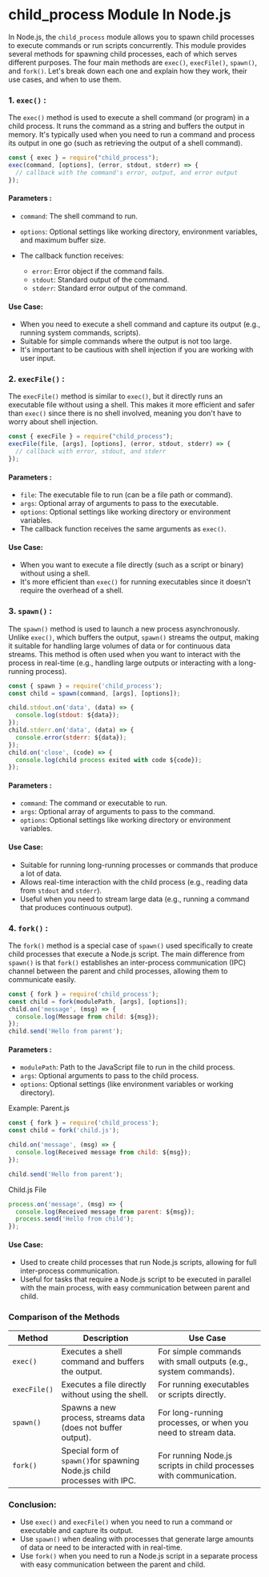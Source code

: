# child_process Module In Node.js

In Node.js, the `child_process` module allows you to spawn child processes to execute commands or run scripts concurrently. This module provides several methods for spawning child processes, each of which serves different purposes. The four main methods are `exec()`, `execFile()`, `spawn()`, and `fork()`. Let's break down each one and explain how they work, their use cases, and when to use them.

### 1. **`exec()`** :

The `exec()` method is used to execute a shell command (or program) in a child process. It runs the command as a string and buffers the output in memory. It's typically used when you need to run a command and process its output in one go (such as retrieving the output of a shell command).

```javascript
const { exec } = require("child_process");
exec(command, [options], (error, stdout, stderr) => {
  // callback with the command's error, output, and error output
});
```

#### Parameters :

- `command`: The shell command to run.
- `options`: Optional settings like working directory, environment variables, and maximum buffer size.
- The callback function receives:

  - `error`: Error object if the command fails.
  - `stdout`: Standard output of the command.
  - `stderr`: Standard error output of the command.

#### Use Case:

- When you need to execute a shell command and capture its output (e.g., running system commands, scripts).
- Suitable for simple commands where the output is not too large.
- It's important to be cautious with shell injection if you are working with user input.

### 2. **`execFile()`** :

The `execFile()` method is similar to `exec()`, but it directly runs an executable file without using a shell. This makes it more efficient and safer than `exec()` since there is no shell involved, meaning you don't have to worry about shell injection.

```javascript
const { execFile } = require("child_process");
execFile(file, [args], [options], (error, stdout, stderr) => {
  // callback with error, stdout, and stderr
});
```

#### Parameters :

- `file`: The executable file to run (can be a file path or command).
- `args`: Optional array of arguments to pass to the executable.
- `options`: Optional settings like working directory or environment variables.
- The callback function receives the same arguments as `exec()`.

#### Use Case:

- When you want to execute a file directly (such as a script or binary) without using a shell.
- It's more efficient than `exec()` for running executables since it doesn't require the overhead of a shell.

### **3. `spawn()`** :

The `spawn()` method is used to launch a new process asynchronously. Unlike `exec()`, which buffers the output, `spawn()` streams the output, making it suitable for handling large volumes of data or for continuous data streams. This method is often used when you want to interact with the process in real-time (e.g., handling large outputs or interacting with a long-running process).

```javascript
const { spawn } = require('child_process');
const child = spawn(command, [args], [options]);

child.stdout.on('data', (data) => {
  console.log(stdout: ${data});
});
child.stderr.on('data', (data) => {
  console.error(stderr: ${data});
});
child.on('close', (code) => {
  console.log(child process exited with code ${code});
});
```

#### Parameters :

- `command`: The command or executable to run.
- `args`: Optional array of arguments to pass to the command.
- `options`: Optional settings like working directory or environment variables.

#### Use Case:

- Suitable for running long-running processes or commands that produce a lot of data.
- Allows real-time interaction with the child process (e.g., reading data from `stdout` and `stderr`).
- Useful when you need to stream large data (e.g., running a command that produces continuous output).

### 4. **`fork()`** :

The `fork()` method is a special case of `spawn()` used specifically to create child processes that execute a Node.js script. The main difference from `spawn()` is that `fork()` establishes an inter-process communication (IPC) channel between the parent and child processes, allowing them to communicate easily.

```javascript
const { fork } = require('child_process');
const child = fork(modulePath, [args], [options]);
child.on('message', (msg) => {
  console.log(Message from child: ${msg});
});
child.send('Hello from parent');
```

#### Parameters :

- `modulePath`: Path to the JavaScript file to run in the child process.
- `args`: Optional arguments to pass to the child process.
- `options`: Optional settings (like environment variables or working directory).

Example: Parent.js

```javascript
const { fork } = require('child_process');
const child = fork('child.js');

child.on('message', (msg) => {
  console.log(Received message from child: ${msg});
});

child.send('Hello from parent');
```

Child.js File

```javascript
process.on('message', (msg) => {
  console.log(Received message from parent: ${msg});
  process.send('Hello from child');
});
```

#### Use Case:

- Used to create child processes that run Node.js scripts, allowing for full inter-process communication.
- Useful for tasks that require a Node.js script to be executed in parallel with the main process, with easy communication between parent and child.

### Comparison of the Methods

| Method       | Description                                                             | Use Case                                                           |
| ------------ | ----------------------------------------------------------------------- | ------------------------------------------------------------------ |
| `exec()`     | Executes a shell command and buffers the output.                        | For simple commands with small outputs (e.g., system commands).    |
| `execFile()` | Executes a file directly without using the shell.                       | For running executables or scripts directly.                       |
| `spawn()`    | Spawns a new process, streams data (does not buffer output).            | For long-running processes, or when you need to stream data.       |
| `fork()`     | Special form of `spawn()`for spawning Node.js child processes with IPC. | For running Node.js scripts in child processes with communication. |

### Conclusion:

- Use `exec()` and `execFile()` when you need to run a command or executable and capture its output.
- Use `spawn()` when dealing with processes that generate large amounts of data or need to be interacted with in real-time.
- Use `fork()` when you need to run a Node.js script in a separate process with easy communication between the parent and child.
